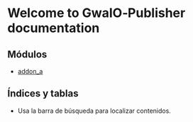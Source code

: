 # Welcome to GwaIO‑Publisher documentation

<!-- {% include-markdown "readme.md" %} -->

## Módulos

- [addon_a](index.md)

## Índices y tablas

- Usa la barra de búsqueda para localizar contenidos. 
